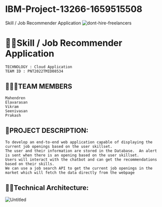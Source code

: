 # IBM-Project-13266-1659515508
Skill / Job Recommender Application
![dont-hire-freelancers](https://user-images.githubusercontent.com/114327168/199270764-0733d92e-b93b-476b-ab7f-5136b6f6ad44.png)



# 👩‍💻Skill / Job Recommender Application
```text
TECHNOLOGY : Cloud Application 
TEAM ID : PNT2022TMID08534
```
## 👨‍👩‍👦TEAM MEMBERS
```text
Mahendren
Elavarasan
Vikram
Seenivasan
Prakash 
```
## 📒PROJECT DESCRIPTION:

```text
To develop an end-to-end web application capable of displaying the current job openings based on the user skillset.  
The user and their information are stored in the Database.  An alert is sent when there is an opening based on the user skillset.
Users will interact with the chatbot and can get the recommendations based on their skills.
We can use a job search API to get the current job openings in the market which will fetch the data directly from the webpage
```


## 👨‍💻Technical Architecture:

![Untitled](https://user-images.githubusercontent.com/114327168/199271903-e3b5c555-6560-4c5f-9d99-a5fce31e3e1e.png)
